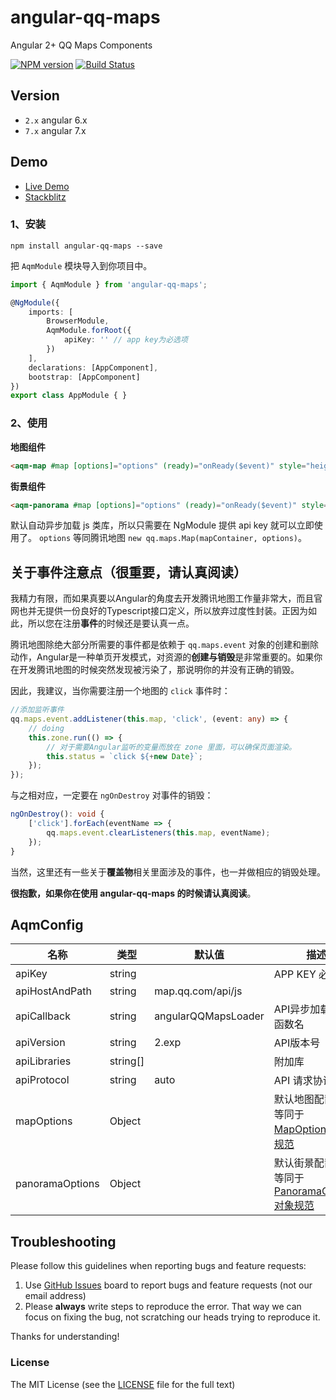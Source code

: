 # angular-qq-maps
Angular 2+ QQ Maps Components

[![NPM version](https://img.shields.io/npm/v/angular-qq-maps.svg)](https://www.npmjs.com/package/angular-qq-maps)
[![Build Status](https://travis-ci.org/cipchk/angular-qq-maps.svg?branch=master)](https://travis-ci.org/cipchk/angular-qq-maps)

## Version

- `2.x` angular 6.x
- `7.x` angular 7.x

## Demo

- [Live Demo](https://cipchk.github.io/angular-qq-maps/)
- [Stackblitz](https://stackblitz.com/edit/angular-qq-maps)

### 1、安装

```
npm install angular-qq-maps --save
```

把 `AqmModule` 模块导入到你项目中。

```typescript
import { AqmModule } from 'angular-qq-maps';

@NgModule({
    imports: [
        BrowserModule,
        AqmModule.forRoot({
            apiKey: '' // app key为必选项
        })
    ],
    declarations: [AppComponent],
    bootstrap: [AppComponent]
})
export class AppModule { }
```

### 2、使用

**地图组件**

```html
<aqm-map #map [options]="options" (ready)="onReady($event)" style="height: 300px;"></aqm-map>
```

**街景组件**

```html
<aqm-panorama #map [options]="options" (ready)="onReady($event)" style="height: 500px;"></aqm-panorama>
```

默认自动异步加载 js 类库，所以只需要在 NgModule 提供 api key 就可以立即使用了。 `options` 等同腾讯地图 `new qq.maps.Map(mapContainer, options)`。

## 关于事件注意点（很重要，请认真阅读）

我精力有限，而如果真要以Angular的角度去开发腾讯地图工作量非常大，而且官网也并无提供一份良好的Typescript接口定义，所以放弃过度性封装。正因为如此，所以您在注册**事件**的时候还是要认真一点。

腾讯地图除绝大部分所需要的事件都是依赖于 `qq.maps.event` 对象的创建和删除动作，Angular是一种单页开发模式，对资源的**创建与销毁**是非常重要的。如果你在开发腾讯地图的时候突然发现被污染了，那说明你的并没有正确的销毁。

因此，我建议，当你需要注册一个地图的 `click` 事件时：

```typescript
//添加监听事件
qq.maps.event.addListener(this.map, 'click', (event: any) => {
    // doing
    this.zone.run(() => {
        // 对于需要Angular监听的变量而放在 zone 里面，可以确保页面渲染。
        this.status = `click ${+new Date}`;
    });
});
```

与之相对应，一定要在 `ngOnDestroy` 对事件的销毁：

```typescript
ngOnDestroy(): void {
    ['click'].forEach(eventName => {
        qq.maps.event.clearListeners(this.map, eventName);
    });
}
```

当然，这里还有一些关于**覆盖物**相关里面涉及的事件，也一并做相应的销毁处理。

**很抱歉，如果你在使用 angular-qq-maps 的时候请认真阅读**。

## AqmConfig

| 名称    | 类型           | 默认值  | 描述 |
| ------- | ------------- | ----- | ----- |
| apiKey | string |  | APP KEY 必填项 |
| apiHostAndPath | string | map.qq.com/api/js |  |
| apiCallback | string | angularQQMapsLoader | API异步加载回调函数名 |
| apiVersion | string | 2.exp | API版本号 |
| apiLibraries | string[] |  | 附加库 |
| apiProtocol | string | auto | API 请求协议 |
| mapOptions | Object |  | 默认地图配置项，等同于[MapOptions 对象规范](http://lbs.qq.com/javascript_v2/doc/mapoptions.html) |
| panoramaOptions | Object |  | 默认街景配置项，等同于[PanoramaOptions 对象规范](http://lbs.qq.com/javascript_v2/doc/panoramaoptions.html) |

## Troubleshooting

Please follow this guidelines when reporting bugs and feature requests:

1. Use [GitHub Issues](https://github.com/cipchk/angular-qq-maps/issues) board to report bugs and feature requests (not our email address)
2. Please **always** write steps to reproduce the error. That way we can focus on fixing the bug, not scratching our heads trying to reproduce it.

Thanks for understanding!

### License

The MIT License (see the [LICENSE](https://github.com/cipchk/angular-qq-maps/blob/master/LICENSE) file for the full text)
